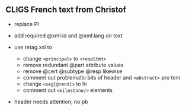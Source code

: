 ## CLIGS French text from Christof

- replace PI
- add required @xml:id and @xml:lang on text
- use retag.xsl to 
  - change `<principal>` to `<respStmt>` 
  - remove redundant @part attribute values
  - remove @cert @subtype @resp likewise
  - comment out problematic bits of header and `<abstract>` pro tem
  - change `<seg[@rend]>` to hi
  - comment out `<milestone/>` elements
  
- header needs attention; no pb  

 
